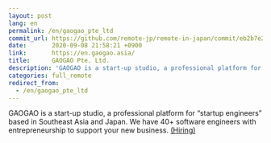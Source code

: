 ```yaml
---
layout: post
lang: en
permalink: /en/gaogao_pte_ltd
commit_url: https://github.com/remote-jp/remote-in-japan/commit/eb2b7e256fa66cde2b4cfe2453ceebfd3ef591e9
date:       2020-09-08 21:58:21 +0900
link:       https://en.gaogao.asia/
title:      GAOGAO Pte. Ltd.
description: 'GAOGAO is a start-up studio, a professional platform for “startup engineers” based in Southeast Asia and Japan. We have 40+ software engineers with entrepreneurship to support your new business. (Hiring)'
categories: full_remote
redirect_from:
  - /en/gaogao_pte_ltd
---
```


<p>GAOGAO is a start-up studio, a professional platform for “startup engineers” based in Southeast Asia and Japan. We have 40+ software engineers with entrepreneurship to support your new business. <a href="https://www.linkedin.com/company/gaogao">(Hiring)</a></p>

